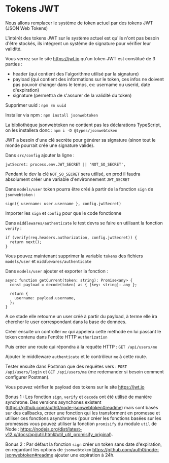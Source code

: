 # Tokens JWT

Nous allons remplacer le système de token actuel par des tokens JWT (JSON Web Tokens)

L'intérêt des tokens JWT sur le système actuel est qu'ils n'ont pas besoin d'être stockés, ils intégrent un système de signature pour vérifier leur validité.

Vous verrez sur le site https://jwt.io qu'un token JWT est constitué de 3 parties :

- header (qui contient des l'algorithme utilisé par la signature)
- payload (qui contient des informations sur le token, ces infos ne doivent pas pouvoir changer dans le temps, ex: username ou userid, date d'expiration)
- signature (permettra de s'assurer de la validité du token)

Supprimer uuid : `npm rm uuid`

Installer via npm : `npm install jsonwebtoken`

La bibliothèque jsonwebtoken ne contient pas les déclarations TypeScript, on les installera donc :
`npm i -D @types/jsonwebtoken`

JWT a besoin d'une clé secrète pour générer sa signature (sinon tout le monde pourrait créé une signature valide).

Dans `src/config` ajouter la ligne : 

```
jwtSecret: process.env.JWT_SECRET || 'NOT_SO_SECRET',
```

Pendant le dev la clé `NOT_SO_SECRET` sera utilisé, en prod il faudra absolument créer une variable d'environnement `JWT_SECRET`

Dans `models/user` token pourra être créé à partir de la fonction `sign` de `jsonwebtoken` :

```
sign({ username: user.username }, config.jwtSecret)
```

Importer les `sign` et `config` pour que le code fonctionne

Dans `middlewares/authenticate` le test devra se faire en utilisant la fonction `verify` :

```
if (verify(req.headers.authorization, config.jwtSecret)) {
  return next();
}
```

Vous pouvez maintenant supprimer la variable `tokens` des fichiers `models/user` et `middlewares/authenticate`

Dans `models/user` ajouter et exporter la fonction :

```
async function getCurrent(token: string): Promise<any> {
  const payload = decode(token) as { [key: string]: any };

  return {
    username: payload.username,
  };
}
```

A ce stade elle retourne un user créé à partir du payload, à terme elle ira chercher le user correspondant dans la base de données.

Créer ensuite un controller `me` qui appelera cette méthode en lui passant le token contenu dans l'entête HTTP `Authorization`

Puis créer une route qui répondra à la requête HTTP :
`GET /api/users/me`

Ajouter le middleware `authenticate` et le contrôleur `me` à cette route.

Tester ensuite dans Postman que des requêtes vers :
`POST /api/users/login` et `GET /api/users/me` (me redemander si besoin comment configurer Postman).

Vous pouvez vérifier le payload des tokens sur le site https://jwt.io 

Bonus 1 : Les fonction `sign`, `verify` et `decode` ont été utilisé de manière synchrone. Des versions asynchones existent (https://github.com/auth0/node-jsonwebtoken#readme) mais sont basés sur des callbacks, créer une fonction qui les transforment en promesse et utiliser ces fonctions asynchrones (pour créer les fonctions basées sur les promesses vous pouvez utiliser la fonction `promisify` du module `util` de Node : https://nodejs.org/dist/latest-v12.x/docs/api/util.html#util_util_promisify_original).

Bonus 2 : Par défaut la fonction `sign` créer un token sans date d'expiration, en regardant les options de `jsonwebtoken` https://github.com/auth0/node-jsonwebtoken#readme ajouter une expiration à 24h.
